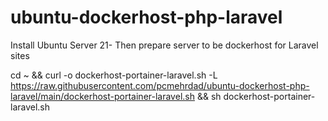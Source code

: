 # ubuntu-dockerhost-php-laravel
Install Ubuntu Server 21- Then prepare server to be dockerhost for Laravel sites

cd ~ && curl -o dockerhost-portainer-laravel.sh -L https://raw.githubusercontent.com/pcmehrdad/ubuntu-dockerhost-php-laravel/main/dockerhost-portainer-laravel.sh && sh dockerhost-portainer-laravel.sh